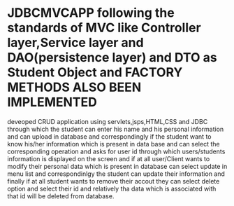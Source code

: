 # JDBCMVCAPP following the standards of MVC like Controller layer,Service layer and DAO(persistence layer) and DTO as Student Object and FACTORY METHODS ALSO BEEN IMPLEMENTED
deveoped CRUD application using servlets,jsps,HTML,CSS and JDBC  through which the student can enter his name and his personal information
and can upload in database and correspondingly if the student want to know his/her information which is present in data base and can 
select the corresponding operation and asks for user id through which users/students information is displayed on the screen 
and if at all user/Client wants to modify their personal data which is present in database can select update in menu list and correspondinlgy
the student can update their information and finally if at all student wants to remove their accout they can select delete option and select their 
id and relatively tha data which is associated with that id will be deleted from database.
